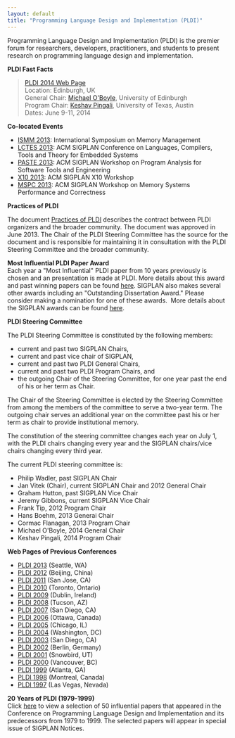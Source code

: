 ```yaml
---
layout: default
title: "Programming Language Design and Implementation (PLDI)"
---
```

Programming Language Design and Implementation (PLDI) is the
premier forum for researchers, developers, practitioners, and
students to present research on programming language design and
implementation.   

**PLDI Fast Facts**

> [PLDI 2014 Web Page](http://conferences.inf.ed.ac.uk/pldi2014/)  
> Location: Edinburgh, UK  
> General Chair: [Michael O'Boyle](http://www.dcs.ed.ac.uk/home/mob/),
> University of Edinburgh   
> Program Chair:
> [Keshav Pingali](http://www.cs.utexas.edu/~pingali/),
> University of Texas, Austin  
> Dates: June 9-11, 2014



**Co-located Events**

-   [ISMM 2013]( http://www.cs.technion.ac.il/~erez/ismm13/): International
    Symposium on Memory Management
-   [LCTES 2013](http://www.dcs.gla.ac.uk/conferences/lctes13/): ACM SIGPLAN
    Conference on Languages, Compilers, Tools and Theory for Embedded
    Systems
-   [PASTE 2013](http://dept.cs.williams.edu/PASTE2013/index.html): ACM SIGPLAN
     Workshop on Program Analysis for Software Tools and Engineering 
-   [X10 2013](http://x10-lang.org/workshop/workshop13.html): ACM SIGPLAN X10 Workshop
-   [MSPC 2013](http://safari.ece.cmu.edu/MSPC2013/): ACM SIGPLAN Workshop on Memory Systems Performance and Correctness



**Practices of PLDI**

The document [Practices of PLDI](http://www.sigplan.org/sites/default/files/PracticesofPLDI.pdf) describes the contract between PLDI organizers and the broader community.  The document was approved in June 2013.  The Chair of the PLDI Steering Committee has the source for the document and is responsible for maintaining it in consultation with the PLDI Steering Committee and the broader community.  



**Most Influential PLDI Paper Award**  
Each year a "Most Influential" PLDI paper from 10 years previously is chosen and an
presentation is made at PLDI. More details about this award and
past winning papers can be found [here](Awards/Conferences/PLDI/Main). SIGPLAN
also makes several other awards including an "Outstanding
Dissertation Award." Please consider making a nomination for one of
these awards.&#160; More details about the SIGPLAN awards can be found
[here](Awards/Main).


**PLDI Steering Committee**

The PLDI Steering Committee is constituted by the following
members:

-   current and past two SIGPLAN Chairs,
-   current and past vice chair of SIGPLAN,
-   current and past two PLDI General Chairs,
-   current and past two PLDI Program Chairs, and
-   the outgoing Chair of the Steering Committee, for one year past the end of his or her term as Chair.

The Chair of the Steering Committee is elected by the Steering Committee from among the members of the committee to serve a two-year term.  The outgoing chair serves an additional year on the committee past his or her term as chair to provide institutional memory.  

The constitution of the steering committee changes each year on
July 1, with the PLDI chairs changing every year and the SIGPLAN
chairs/vice chairs changing every third year. 

The current PLDI steering committee is:

-   Philip Wadler, past SIGPLAN Chair
-   Jan Vitek (Chair), current SIGPLAN Chair and 2012 General Chair
-   Graham Hutton, past SIGPLAN Vice Chair
-   Jeremy Gibbons, current SIGPLAN Vice Chair
-   Frank Tip, 2012 Program Chair
-   Hans Boehm, 2013 Generai Chair
-   Cormac Flanagan, 2013 Program Chair
-   Michael O'Boyle, 2014 General Chair
-   Keshav Pingali, 2014 Program Chair

**Web Pages of Previous Conferences**  

- [PLDI 2013](http://pldi2013.ucombinator.org/)  (Seattle, WA)  
- [PLDI 2012](http://pldi12.cs.purdue.edu/)  (Beijing, China)   
- [PLDI 2011](http://pldi11.cs.utah.edu/) (San Jose, CA)  
- [PLDI 2010](http://cs.stanford.edu/pldi10/) (Toronto, Ontario)  
- [PLDI 2009](http://www-plan.cs.colorado.edu/~pldi09/) (Dublin, Ireland)  
- [PLDI 2008](http://pldi2008.cs.ucr.edu/) (Tucson, AZ)  
- [PLDI 2007](http://ties.ucsd.edu/PLDI/) (San Diego, CA)  
- [PLDI 2006](http://research.microsoft.com/conferences/pldi06/) (Ottawa, Canada)  
- [PLDI 2005](http://www.research.ibm.com/pldi2005/) (Chicago, IL)  
- [PLDI 2004](http://www.cs.umd.edu/~pugh/pldi04/) (Washington, DC)  
- [PLDI 2003](http://www.cs.arizona.edu/PLDI2003/) (San Diego, CA)  
- [PLDI 2002](http://sunshine.cs.uni-dortmund.de/~knoop/PLDI2002/pldi2002_main.html) (Berlin, Germany)  
- [PLDI 2001](pldi/pldi2001/pldi2001.htm) (Snowbird, UT)   
- [PLDI 2000](http://www.research.microsoft.com/~larus/pldi2000/pldi2000.htm) (Vancouver, BC)   
- [PLDI 1999](http://www.cs.rutgers.edu/pldi99/) (Atlanta, GA)   
- [PLDI 1998](pldi/pldi1998/index.htm) (Montreal, Canada)   
- [PLDI 1997](http://www.cs.bu.edu/pub/pldi97/) (Las Vegas, Nevada)  

**20 Years of PLDI (1979-1999)**  
Click [here](http://www.cs.utexas.edu/users/mckinley/20-years.html)
to view a selection of 50 influential papers that appeared in the
Conference on Programming Language Design and Implementation and
its predecessors from 1979 to 1999. The selected papers will
appear in special issue of SIGPLAN Notices.

